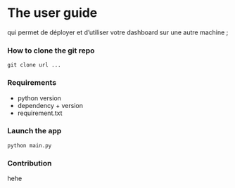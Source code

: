 # The user guide
qui permet de déployer et d’utiliser votre dashboard sur une autre machine ;

### How to clone the git repo
`git clone url ...`
### Requirements
- python version
- dependency + version
- requirement.txt
### Launch the app
`python main.py`

### Contribution 
hehe